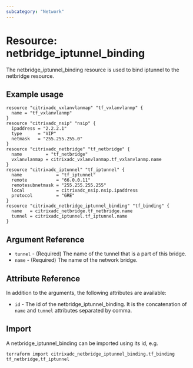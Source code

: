 ```yaml
---
subcategory: "Network"
---
```


# Resource: netbridge_iptunnel_binding

The netbridge_iptunnel_binding resource is used to bind iptunnel to the netbridge resource.


## Example usage

```hcl
resource "citrixadc_vxlanvlanmap" "tf_vxlanvlanmp" {
  name = "tf_vxlanvlanmp"
}
resource "citrixadc_nsip" "nsip" {
  ipaddress = "2.2.2.1"
  type      = "VIP"
  netmask   = "255.255.255.0"
}
resource "citrixadc_netbridge" "tf_netbridge" {
  name         = "tf_netbridge"
  vxlanvlanmap = citrixadc_vxlanvlanmap.tf_vxlanvlanmp.name
}
resource "citrixadc_iptunnel" "tf_iptunnel" {
  name             = "tf_iptunnel"
  remote           = "66.0.0.11"
  remotesubnetmask = "255.255.255.255"
  local            = citrixadc_nsip.nsip.ipaddress
  protocol         = "GRE"
}
resource "citrixadc_netbridge_iptunnel_binding" "tf_binding" {
  name   = citrixadc_netbridge.tf_netbridge.name
  tunnel = citrixadc_iptunnel.tf_iptunnel.name
}
```


## Argument Reference

* `tunnel` - (Required) The name of the tunnel that is a part of this bridge.
* `name` - (Required) The name of the network bridge.


## Attribute Reference

In addition to the arguments, the following attributes are available:

* `id` - The id of the netbridge_iptunnel_binding. It is the concatenation of `name` and `tunnel` attributes separated by comma.


## Import

A netbridge_iptunnel_binding can be imported using its id, e.g.

```shell
terraform import citrixadc_netbridge_iptunnel_binding.tf_binding tf_netbridge,tf_iptunnel
```
